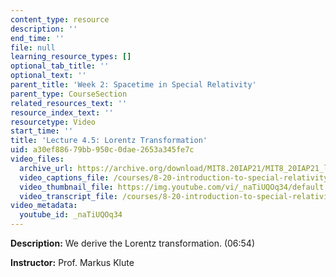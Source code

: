 ```yaml
---
content_type: resource
description: ''
end_time: ''
file: null
learning_resource_types: []
optional_tab_title: ''
optional_text: ''
parent_title: 'Week 2: Spacetime in Special Relativity'
parent_type: CourseSection
related_resources_text: ''
resource_index_text: ''
resourcetype: Video
start_time: ''
title: 'Lecture 4.5: Lorentz Transformation'
uid: a30ef886-79bb-950c-0dae-2653a345fe7c
video_files:
  archive_url: https://archive.org/download/MIT8.20IAP21/MIT8_20IAP21_lec04-5_300k.mp4
  video_captions_file: /courses/8-20-introduction-to-special-relativity-january-iap-2021/89558ca3f0a85ae498e8e20ca3f60c8c_naTiUQOq34.vtt
  video_thumbnail_file: https://img.youtube.com/vi/_naTiUQOq34/default.jpg
  video_transcript_file: /courses/8-20-introduction-to-special-relativity-january-iap-2021/85619587cf5a5a2e442479f82e195ebe_naTiUQOq34.pdf
video_metadata:
  youtube_id: _naTiUQOq34
---
```


**Description:** We derive the Lorentz transformation. (06:54)

**Instructor:** Prof. Markus Klute